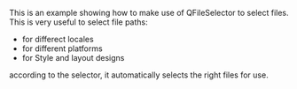 This is an example showing how to make use of QFileSelector to select files. This is very useful to select file paths:

- for differect locales
- for different platforms
- for Style and layout designs

according to the selector, it automatically selects the right files for use.
